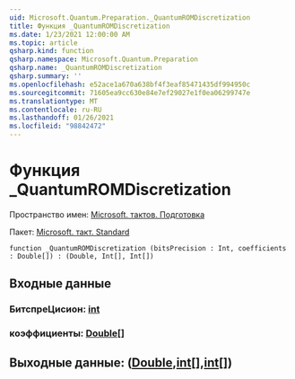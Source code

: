 ```yaml
---
uid: Microsoft.Quantum.Preparation._QuantumROMDiscretization
title: Функция _QuantumROMDiscretization
ms.date: 1/23/2021 12:00:00 AM
ms.topic: article
qsharp.kind: function
qsharp.namespace: Microsoft.Quantum.Preparation
qsharp.name: _QuantumROMDiscretization
qsharp.summary: ''
ms.openlocfilehash: e52ace1a670a638bf4f3eaf85471435df994950c
ms.sourcegitcommit: 71605ea9cc630e84e7ef29027e1f0ea06299747e
ms.translationtype: MT
ms.contentlocale: ru-RU
ms.lasthandoff: 01/26/2021
ms.locfileid: "98842472"
---
```

# <a name="_quantumromdiscretization-function"></a>Функция _QuantumROMDiscretization

Пространство имен: [Microsoft. тактов. Подготовка](xref:Microsoft.Quantum.Preparation)

Пакет: [Microsoft. такт. Standard](https://nuget.org/packages/Microsoft.Quantum.Standard)




```qsharp
function _QuantumROMDiscretization (bitsPrecision : Int, coefficients : Double[]) : (Double, Int[], Int[])
```


## <a name="input"></a>Входные данные

### <a name="bitsprecision--int"></a>БитспреЦисион: [int](xref:microsoft.quantum.lang-ref.int)




### <a name="coefficients--double"></a>коэффициенты: [Double](xref:microsoft.quantum.lang-ref.double)[]





## <a name="output--doubleintint"></a>Выходные данные: ([Double](xref:microsoft.quantum.lang-ref.double),[int](xref:microsoft.quantum.lang-ref.int)[],[int](xref:microsoft.quantum.lang-ref.int)[])

